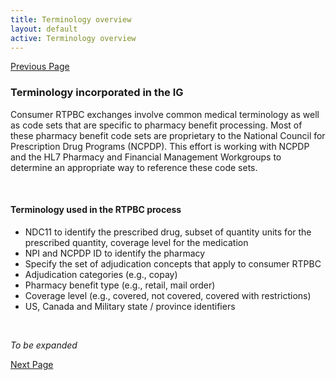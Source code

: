 ```yaml
---
title: Terminology overview
layout: default
active: Terminology overview
---
```


[Previous Page](Processing_overview.html)

### Terminology incorporated in the IG
Consumer RTPBC exchanges involve common medical terminology as well as code sets that are specific to pharmacy benefit processing. Most of these pharmacy benefit code sets are proprietary to the National Council for Prescription Drug Programs (NCPDP). This effort is working with NCPDP and the HL7 Pharmacy and Financial Management Workgroups to determine an appropriate way to reference these code sets.

<br>

#### Terminology used in the RTPBC process

* NDC11 to identify the prescribed drug, subset of quantity units for the prescribed quantity, coverage level for the medication
* NPI and NCPDP ID to identify the pharmacy
* Specify the set of adjudication concepts that apply to consumer RTPBC
* Adjudication categories (e.g., copay)
* Pharmacy benefit type (e.g., retail, mail order)
* Coverage level (e.g., covered, not covered, covered with restrictions)
* US, Canada and Military state / province identifiers 

<br>

*To be expanded*

[Next Page](Examples.html)